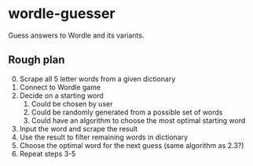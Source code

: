 # wordle-guesser

Guess answers to Wordle and its variants.

## Rough plan

0. Scrape all 5 letter words from a given dictionary
1. Connect to Wordle game
2. Decide on a starting word
    1. Could be chosen by user
    2. Could be randomly generated from a possible set of words
    3. Could have an algorithm to choose the most optimal starting word
3. Input the word and scrape the result
4. Use the result to filter remaining words in dictionary
5. Choose the optimal word for the next guess (same algorithm as 2.3?)
6. Repeat steps 3-5
